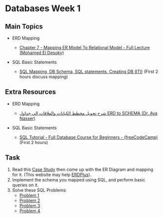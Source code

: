 # Databases Week 1

## Main Topics

* ERD Mapping
    - [Chapter 7 - Mapping ER Model To Relational Model - Full Lecture (Mohamed El Desoky)](https://www.youtube.com/watch?v=cnen7CpUCr4)

* SQL Basic Statements
    - [SQL Mapping, DB Schema, SQL statements, Creating DB (ITI)](https://www.youtube.com/watch?v=xQYnSg_O8_o) (First 2 hours discuss mapping)

## Extra Resources

* ERD Mapping
    - [شرح تحويل مخطط الكيانات والعلاقات إلي جداول ERD to SCHEMA (Dr. Aya Nasser)](https://www.youtube.com/watch?v=-a14O3Y2t0w)

* SQL Basic Statements
    - [SQL Tutorial - Full Database Course for Beginners - (freeCodeCamp)](https://www.youtube.com/watch?v=HXV3zeQKqGY) (First 2 hours)

## Task

1. Read this [Case Study](https://drive.google.com/file/d/1tZWtp5GXDZ-oG4muMASt63ix7MaZnGop/view) then come up with the ER Diagram and mapping for it. (This website may help [ERDPlus](https://erdplus.com/)).
2. Implement the schema you mapped using SQL, and perform basic queries on it.
3. Solve these SQL Problems:
    * [Problem 1](https://www.hackerrank.com/challenges/revising-the-select-query/problem)
    * [Problem 2](https://www.hackerrank.com/challenges/name-of-employees/problem)
    * [Problem 3](https://leetcode.com/problems/invalid-tweets/description/)
    * [Problem 4](https://leetcode.com/problems/swap-salary/description/)